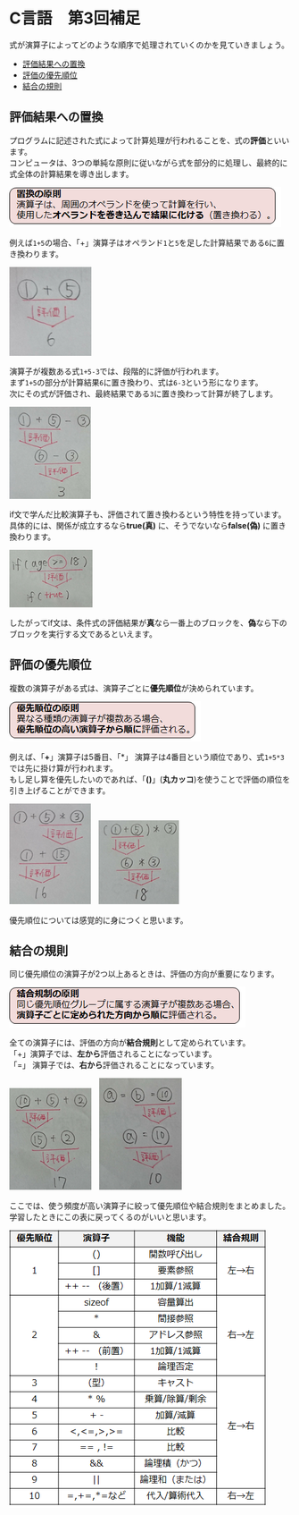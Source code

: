 # C言語　第3回補足
式が演算子によってどのような順序で処理されていくのかを見ていきましょう。

  - [評価結果への置換](#評価結果への置換)
  - [評価の優先順位 ](#評価の優先順位 )
  - [結合の規則 ](#結合の規則 )
  
## 評価結果への置換 
プログラムに記述された式によって計算処理が行われることを、式の**評価**といいます。  
コンピュータは、3つの単純な原則に従いながら式を部分的に処理し、最終的に式全体の計算結果を導き出します。

![](./img/pc_03+_1.png)

例えば`1+5`の場合、「+」演算子はオペランド`1`と`5`を足した計算結果である`6`に置き換わります。

![](./img/pc_03+_2.png)

演算子が複数ある式`1+5-3`では、段階的に評価が行われます。  
まず`1+5`の部分が計算結果`6`に置き換わり、式は`6-3`という形になります。  
次にその式が評価され、最終結果である`3`に置き換わって計算が終了します。

![](./img/pc_03+_3.png)

if文で学んだ比較演算子も、評価されて置き換わるという特性を持っています。  
具体的には、関係が成立するなら**true(真)** に、そうでないなら**false(偽)** に置き換わります。

![](./img/pc_03+_4.png)

したがってif文は、条件式の評価結果が**真**なら一番上のブロックを、**偽**なら下のブロックを実行する文であるといえます。

## 評価の優先順位 
複数の演算子がある式は、演算子ごとに**優先順位**が決められています。

![](./img/pc_03+_5.png)

例えば、「**+**」演算子は5番目、「*」 演算子は4番目という順位であり、式`1+5*3`では先に掛け算が行われます。  
もし足し算を優先したいのであれば、「**()**」(**丸カッコ**)を使うことで評価の順位を引き上げることができます。

![](./img/pc_03+_6.png)　![](./img/pc_03+_7.png)

優先順位については感覚的に身につくと思います。

## 結合の規則 
同じ優先順位の演算子が2つ以上あるときは、評価の方向が重要になります。

![](./img/pc_03+_8.png)

全ての演算子には、評価の方向が**結合規則**として定められています。  
「+」演算子では、**左から**評価されることになっています。  
「=」 演算子では、**右から**評価されることになっています。

![](./img/pc_03+_9.png)　![](./img/pc_03+_10.png)

ここでは、使う頻度が高い演算子に絞って優先順位や結合規則をまとめました。  
学習したときにこの表に戻ってくるのがいいと思います。

![](./img/pc_03+_11.png)
